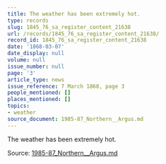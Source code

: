 ```yaml
---
title: The weather has been extremely hot.
type: records
slug: 1845_76_sa_register_content_21638
url: /records/1845_76_sa_register_content_21638/
record_id: 1845_76_sa_register_content_21638
date: '1868-03-07'
date_display: null
volume: null
issue_number: null
page: '3'
article_type: news
issue_reference: 7 March 1868, page 3
people_mentioned: []
places_mentioned: []
topics:
- weather
source_document: 1985-87_Northern__Argus.md
---
```


The weather has been extremely hot.

Source: [1985-87_Northern__Argus.md](/downloads/markdown/1985-87_Northern__Argus.md)
